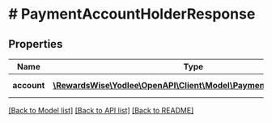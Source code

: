 # # PaymentAccountHolderResponse

## Properties

Name | Type | Description | Notes
------------ | ------------- | ------------- | -------------
**account** | [**\RewardsWise\Yodlee\OpenAPI\Client\Model\PaymentAccountHolder[]**](PaymentAccountHolder.md) |  | [optional] [readonly]

[[Back to Model list]](../../README.md#models) [[Back to API list]](../../README.md#endpoints) [[Back to README]](../../README.md)
